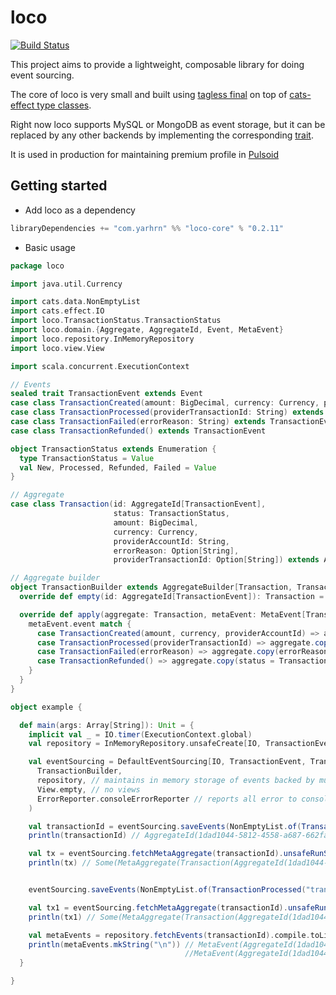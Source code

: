 # loco 
[![Build Status](https://travis-ci.org/yarhrn/loco.svg?branch=master)](https://travis-ci.org/yarhrn/loco)

This project aims to provide a lightweight, composable library for doing event sourcing. 

The core of loco is very small and built using [tagless final](https://www.youtube.com/watch?v=8sgAUIB8JOY) on top of [cats-effect type classes](https://typelevel.org/cats-effect/typeclasses/).

Right now loco supports MySQL or MongoDB as event storage, but it can be replaced by any other backends by implementing the corresponding [trait](https://github.com/yarhrn/loco/blob/master/core/src/main/scala/loco/repository/EventsRepository.scala).

It is used in production for maintaining premium profile in [Pulsoid](https://pulsoid.net)

## Getting started

- Add loco as a dependency 
```scala
libraryDependencies += "com.yarhrn" %% "loco-core" % "0.2.11"
```
- Basic usage
```scala
package loco

import java.util.Currency

import cats.data.NonEmptyList
import cats.effect.IO
import loco.TransactionStatus.TransactionStatus
import loco.domain.{Aggregate, AggregateId, Event, MetaEvent}
import loco.repository.InMemoryRepository
import loco.view.View

import scala.concurrent.ExecutionContext

// Events
sealed trait TransactionEvent extends Event
case class TransactionCreated(amount: BigDecimal, currency: Currency, providerAccountId: String) extends TransactionEvent
case class TransactionProcessed(providerTransactionId: String) extends TransactionEvent
case class TransactionFailed(errorReason: String) extends TransactionEvent
case class TransactionRefunded() extends TransactionEvent

object TransactionStatus extends Enumeration {
  type TransactionStatus = Value
  val New, Processed, Refunded, Failed = Value
}

// Aggregate
case class Transaction(id: AggregateId[TransactionEvent],
                       status: TransactionStatus,
                       amount: BigDecimal,
                       currency: Currency,
                       providerAccountId: String,
                       errorReason: Option[String],
                       providerTransactionId: Option[String]) extends Aggregate[TransactionEvent]

// Aggregate builder
object TransactionBuilder extends AggregateBuilder[Transaction, TransactionEvent] {
  override def empty(id: AggregateId[TransactionEvent]): Transaction = Transaction(id, null, null, null, null, None, None)

  override def apply(aggregate: Transaction, metaEvent: MetaEvent[TransactionEvent]): Transaction = {
    metaEvent.event match {
      case TransactionCreated(amount, currency, providerAccountId) => aggregate.copy(amount = amount, currency = currency, providerAccountId = providerAccountId, status = TransactionStatus.New)
      case TransactionProcessed(providerTransactionId) => aggregate.copy(providerTransactionId = Some(providerTransactionId), status = TransactionStatus.Processed)
      case TransactionFailed(errorReason) => aggregate.copy(errorReason = Some(errorReason), status = TransactionStatus.Failed)
      case TransactionRefunded() => aggregate.copy(status = TransactionStatus.Refunded)
    }
  }
}

object example {

  def main(args: Array[String]): Unit = {
    implicit val _ = IO.timer(ExecutionContext.global)
    val repository = InMemoryRepository.unsafeCreate[IO, TransactionEvent]

    val eventSourcing = DefaultEventSourcing[IO, TransactionEvent, Transaction](
      TransactionBuilder,
      repository, // maintains in memory storage of events backed by mutable reference to map
      View.empty, // no views
      ErrorReporter.consoleErrorReporter // reports all error to console
    )

    val transactionId = eventSourcing.saveEvents(NonEmptyList.of(TransactionCreated(5.5, Currency.getInstance("USD"), "profile-id"))).unsafeRunSync()
    println(transactionId) // AggregateId(1dad1044-5812-4558-a687-662fafb5d5fe)

    val tx = eventSourcing.fetchMetaAggregate(transactionId).unsafeRunSync()
    println(tx) // Some(MetaAggregate(Transaction(AggregateId(1dad1044-5812-4558-a687-662fafb5d5fe),New,5.5,USD,profile-id,None,None),AggregateVersion(1)))


    eventSourcing.saveEvents(NonEmptyList.of(TransactionProcessed("transaction-id")), transactionId, tx.get.version).unsafeRunSync()

    val tx1 = eventSourcing.fetchMetaAggregate(transactionId).unsafeRunSync()
    println(tx1) // Some(MetaAggregate(Transaction(AggregateId(1dad1044-5812-4558-a687-662fafb5d5fe),Processed,5.5,USD,profile-id,None,Some(transaction-id)),AggregateVersion(2)))

    val metaEvents = repository.fetchEvents(transactionId).compile.toList.unsafeRunSync()
    println(metaEvents.mkString("\n")) // MetaEvent(AggregateId(1dad1044-5812-4558-a687-662fafb5d5fe),TransactionCreated(5.5,USD,profile-id),2019-04-16T10:45:11.787Z,AggregateVersion(1))
                                       //MetaEvent(AggregateId(1dad1044-5812-4558-a687-662fafb5d5fe),TransactionProcessed(transaction-id),2019-04-16T10:45:12.011Z,AggregateVersion(2))
  }

}

```
